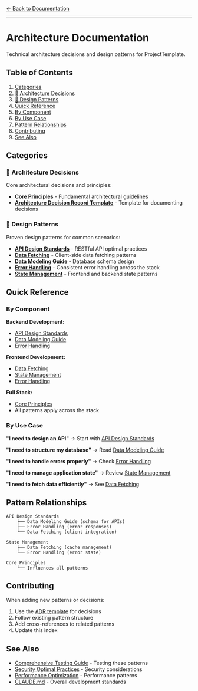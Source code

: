 [← Back to Documentation](../README.md)

---

# Architecture Documentation

Technical architecture decisions and design patterns for ProjectTemplate.

## Table of Contents

1. [Categories](#categories)
  2. [📐 Architecture Decisions](#-architecture-decisions)
  3. [🎨 Design Patterns](#-design-patterns)
4. [Quick Reference](#quick-reference)
  5. [By Component](#by-component)
  6. [By Use Case](#by-use-case)
7. [Pattern Relationships](#pattern-relationships)
8. [Contributing](#contributing)
9. [See Also](#see-also)

## Categories

### 📐 Architecture Decisions

Core architectural decisions and principles:

- **[Core Principles](decisions/000-core-principles.md)** - Fundamental architectural guidelines
- **[Architecture Decision Record Template](decisions/template-adr.md)** - Template for documenting decisions

### 🎨 Design Patterns

Proven design patterns for common scenarios:

- **[API Design Standards](patterns/api-design-standards.md)** - RESTful API optimal practices
- **[Data Fetching](patterns/data-fetching.md)** - Client-side data fetching patterns
- **[Data Modeling Guide](patterns/data-modeling-guide.md)** - Database schema design
- **[Error Handling](patterns/error-handling.md)** - Consistent error handling across the stack
- **[State Management](patterns/state-management.md)** - Frontend and backend state patterns

## Quick Reference

### By Component

**Backend Development:**
- [API Design Standards](patterns/api-design-standards.md)
- [Data Modeling Guide](patterns/data-modeling-guide.md)
- [Error Handling](patterns/error-handling.md)

**Frontend Development:**
- [Data Fetching](patterns/data-fetching.md)
- [State Management](patterns/state-management.md)
- [Error Handling](patterns/error-handling.md)

**Full Stack:**
- [Core Principles](decisions/000-core-principles.md)
- All patterns apply across the stack

### By Use Case

**"I need to design an API"**
→ Start with [API Design Standards](patterns/api-design-standards.md)

**"I need to structure my database"**
→ Read [Data Modeling Guide](patterns/data-modeling-guide.md)

**"I need to handle errors properly"**
→ Check [Error Handling](patterns/error-handling.md)

**"I need to manage application state"**
→ Review [State Management](patterns/state-management.md)

**"I need to fetch data efficiently"**
→ See [Data Fetching](patterns/data-fetching.md)

## Pattern Relationships

```text
API Design Standards
    ├── Data Modeling Guide (schema for APIs)
    ├── Error Handling (error responses)
    └── Data Fetching (client integration)

State Management
    ├── Data Fetching (cache management)
    └── Error Handling (error state)

Core Principles
    └── Influences all patterns
```

## Contributing

When adding new patterns or decisions:

1. Use the [ADR template](decisions/template-adr.md) for decisions
2. Follow existing pattern structure
3. Add cross-references to related patterns
4. Update this index

## See Also

- [Comprehensive Testing Guide](../guides/testing/comprehensive-testing-guide.md) - Testing these patterns
- [Security Optimal Practices](../guides/security/security-optimal-practices.md) - Security considerations
- [Performance Optimization](../guides/performance/optimization-playbook.md) - Performance patterns
- [CLAUDE.md](../../CLAUDE.md) - Overall development standards